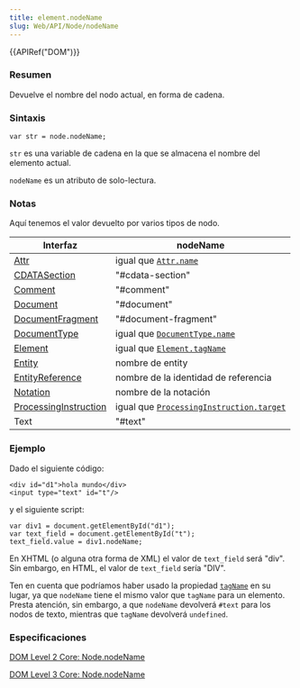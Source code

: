 ```yaml
---
title: element.nodeName
slug: Web/API/Node/nodeName
---
```


{{APIRef("DOM")}}

### Resumen

Devuelve el nombre del nodo actual, en forma de cadena.

### Sintaxis

```
var str = node.nodeName;
```

`str` es una variable de cadena en la que se almacena el nombre del elemento actual.

`nodeName` es un atributo de solo-lectura.

### Notas

Aquí tenemos el valor devuelto por varios tipos de nodo.

| Interfaz                                                    | nodeName                                                                              |
| ----------------------------------------------------------- | ------------------------------------------------------------------------------------- |
| [Attr](/es/docs/DOM/Attr)                                   | igual que [`Attr.name`](/es/docs/DOM/Attr.name)                                       |
| [CDATASection](/es/docs/DOM/CDATASection)                   | "#cdata-section"                                                                      |
| [Comment](/es/docs/DOM/Comment)                             | "#comment"                                                                            |
| [Document](/es/docs/Web/API/Document)                       | "#document"                                                                           |
| [DocumentFragment](/es/docs/DOM/DocumentFragment)           | "#document-fragment"                                                                  |
| [DocumentType](/es/docs/DOM/DocumentType)                   | igual que [`DocumentType.name`](/es/docs/DOM/DocumentType.name)                       |
| [Element](/es/docs/Web/API/Element)                         | igual que [`Element.tagName`](/es/docs/Web/API/Element/tagName)                       |
| [Entity](/es/docs/DOM/Entity)                               | nombre de entity                                                                      |
| [EntityReference](/es/docs/DOM/EntityReference)             | nombre de la identidad de referencia                                                  |
| [Notation](/es/docs/DOM/Notation)                           | nombre de la notación                                                                 |
| [ProcessingInstruction](/es/docs/DOM/ProcessingInstruction) | igual que [`ProcessingInstruction.target`](/es/docs/DOM/ProcessingInstruction.target) |
| Text                                                        | "#text"                                                                               |

### Ejemplo

Dado el siguiente código:

```
<div id="d1">hola mundo</div>
<input type="text" id="t"/>
```

y el siguiente script:

```
var div1 = document.getElementById("d1");
var text_field = document.getElementById("t");
text_field.value = div1.nodeName;
```

En XHTML (o alguna otra forma de XML) el valor de `text_field` será "div". Sin embargo, en HTML, el valor de `text_field` sería "DIV".

Ten en cuenta que podríamos haber usado la propiedad [`tagName`](/es/docs/Web/API/Element/tagName) en su lugar, ya que `nodeName` tiene el mismo valor que `tagName` para un elemento. Presta atención, sin embargo, a que `nodeName` devolverá `#text` para los nodos de texto, mientras que `tagName` devolverá `undefined`.

### Especificaciones

[DOM Level 2 Core: Node.nodeName](https://www.w3.org/TR/DOM-Level-2-Core/core.html#ID-F68D095)

[DOM Level 3 Core: Node.nodeName](https://www.w3.org/TR/DOM-Level-3-Core/core.html#ID-F68D095)
